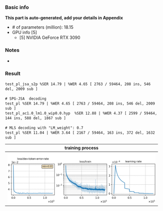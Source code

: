 ### Basic info

**This part is auto-generated, add your details in Appendix**

* \# of parameters (million): 18.15
* GPU info \[5\]
  * \[5\] NVIDIA GeForce RTX 3090

### Notes

* 

### Result
```
test_pl_jsa_s2p %SER 14.79 | %WER 4.65 [ 2763 / 59464, 208 ins, 546 del, 2009 sub ]

# SPG-JSA  decoding
test_pl %SER 14.79 | %WER 4.65 [ 2763 / 59464, 208 ins, 546 del, 2009 sub ]
test_pl_ac1.0_lm1.0_wip0.0.hyp  %SER 12.88 | %WER 4.37 [ 2599 / 59464, 144 ins, 588 del, 1867 sub ]

# MLS decoding with "LM_weight": 0.7
test_pl %SER 11.04 | %WER 3.64 [ 2167 / 59464, 163 ins, 372 del, 1632 sub ]
```

|     training process    |
|:-----------------------:|
|![tb-plot](./monitor.png)|
